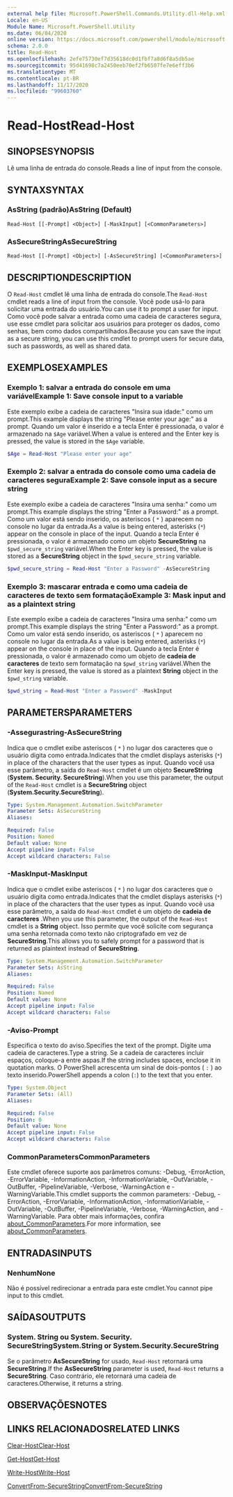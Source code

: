 ```yaml
---
external help file: Microsoft.PowerShell.Commands.Utility.dll-Help.xml
Locale: en-US
Module Name: Microsoft.PowerShell.Utility
ms.date: 06/04/2020
online version: https://docs.microsoft.com/powershell/module/microsoft.powershell.utility/read-host?view=powershell-7.2&WT.mc_id=ps-gethelp
schema: 2.0.0
title: Read-Host
ms.openlocfilehash: 2efe75730ef7d35618dc0d1fbf7a8d6f8a5db5ae
ms.sourcegitcommit: 95d41698c7a2450eeb70ef2fb6507fe7e6eff3b6
ms.translationtype: MT
ms.contentlocale: pt-BR
ms.lasthandoff: 11/17/2020
ms.locfileid: "99603760"
---
```

# <span data-ttu-id="e28da-102">Read-Host</span><span class="sxs-lookup"><span data-stu-id="e28da-102">Read-Host</span></span>

## <span data-ttu-id="e28da-103">SINOPSE</span><span class="sxs-lookup"><span data-stu-id="e28da-103">SYNOPSIS</span></span>
<span data-ttu-id="e28da-104">Lê uma linha de entrada do console.</span><span class="sxs-lookup"><span data-stu-id="e28da-104">Reads a line of input from the console.</span></span>

## <span data-ttu-id="e28da-105">SYNTAX</span><span class="sxs-lookup"><span data-stu-id="e28da-105">SYNTAX</span></span>

### <span data-ttu-id="e28da-106">AsString (padrão)</span><span class="sxs-lookup"><span data-stu-id="e28da-106">AsString (Default)</span></span>

```
Read-Host [[-Prompt] <Object>] [-MaskInput] [<CommonParameters>]
```

### <span data-ttu-id="e28da-107">AsSecureString</span><span class="sxs-lookup"><span data-stu-id="e28da-107">AsSecureString</span></span>

```
Read-Host [[-Prompt] <Object>] [-AsSecureString] [<CommonParameters>]
```

## <span data-ttu-id="e28da-108">DESCRIPTION</span><span class="sxs-lookup"><span data-stu-id="e28da-108">DESCRIPTION</span></span>

<span data-ttu-id="e28da-109">O `Read-Host` cmdlet lê uma linha de entrada do console.</span><span class="sxs-lookup"><span data-stu-id="e28da-109">The `Read-Host` cmdlet reads a line of input from the console.</span></span> <span data-ttu-id="e28da-110">Você pode usá-lo para solicitar uma entrada do usuário.</span><span class="sxs-lookup"><span data-stu-id="e28da-110">You can use it to prompt a user for input.</span></span> <span data-ttu-id="e28da-111">Como você pode salvar a entrada como uma cadeia de caracteres segura, use esse cmdlet para solicitar aos usuários para proteger os dados, como senhas, bem como dados compartilhados.</span><span class="sxs-lookup"><span data-stu-id="e28da-111">Because you can save the input as a secure string, you can use this cmdlet to prompt users for secure data, such as passwords, as well as shared data.</span></span>

## <span data-ttu-id="e28da-112">EXEMPLOS</span><span class="sxs-lookup"><span data-stu-id="e28da-112">EXAMPLES</span></span>

### <span data-ttu-id="e28da-113">Exemplo 1: salvar a entrada do console em uma variável</span><span class="sxs-lookup"><span data-stu-id="e28da-113">Example 1: Save console input to a variable</span></span>

<span data-ttu-id="e28da-114">Este exemplo exibe a cadeia de caracteres "Insira sua idade:" como um prompt.</span><span class="sxs-lookup"><span data-stu-id="e28da-114">This example displays the string "Please enter your age:" as a prompt.</span></span> <span data-ttu-id="e28da-115">Quando um valor é inserido e a tecla Enter é pressionada, o valor é armazenado na `$Age` variável.</span><span class="sxs-lookup"><span data-stu-id="e28da-115">When a value is entered and the Enter key is pressed, the value is stored in the `$Age` variable.</span></span>

```powershell
$Age = Read-Host "Please enter your age"
```

### <span data-ttu-id="e28da-116">Exemplo 2: salvar a entrada do console como uma cadeia de caracteres segura</span><span class="sxs-lookup"><span data-stu-id="e28da-116">Example 2: Save console input as a secure string</span></span>

<span data-ttu-id="e28da-117">Este exemplo exibe a cadeia de caracteres "Insira uma senha:" como um prompt.</span><span class="sxs-lookup"><span data-stu-id="e28da-117">This example displays the string "Enter a Password:" as a prompt.</span></span> <span data-ttu-id="e28da-118">Como um valor está sendo inserido, os asteriscos ( `*` ) aparecem no console no lugar da entrada.</span><span class="sxs-lookup"><span data-stu-id="e28da-118">As a value is being entered, asterisks (`*`) appear on the console in place of the input.</span></span> <span data-ttu-id="e28da-119">Quando a tecla Enter é pressionada, o valor é armazenado como um objeto **SecureString** na `$pwd_secure_string` variável.</span><span class="sxs-lookup"><span data-stu-id="e28da-119">When the Enter key is pressed, the value is stored as a **SecureString** object in the `$pwd_secure_string` variable.</span></span>

```powershell
$pwd_secure_string = Read-Host "Enter a Password" -AsSecureString
```

### <span data-ttu-id="e28da-120">Exemplo 3: mascarar entrada e como uma cadeia de caracteres de texto sem formatação</span><span class="sxs-lookup"><span data-stu-id="e28da-120">Example 3: Mask input and as a plaintext string</span></span>

<span data-ttu-id="e28da-121">Este exemplo exibe a cadeia de caracteres "Insira uma senha:" como um prompt.</span><span class="sxs-lookup"><span data-stu-id="e28da-121">This example displays the string "Enter a Password:" as a prompt.</span></span> <span data-ttu-id="e28da-122">Como um valor está sendo inserido, os asteriscos ( `*` ) aparecem no console no lugar da entrada.</span><span class="sxs-lookup"><span data-stu-id="e28da-122">As a value is being entered, asterisks (`*`) appear on the console in place of the input.</span></span> <span data-ttu-id="e28da-123">Quando a tecla Enter é pressionada, o valor é armazenado como um objeto de **cadeia de caracteres** de texto sem formatação na `$pwd_string` variável.</span><span class="sxs-lookup"><span data-stu-id="e28da-123">When the Enter key is pressed, the value is stored as a plaintext **String** object in the `$pwd_string` variable.</span></span>

```powershell
$pwd_string = Read-Host "Enter a Password" -MaskInput
```

## <span data-ttu-id="e28da-124">PARAMETERS</span><span class="sxs-lookup"><span data-stu-id="e28da-124">PARAMETERS</span></span>

### <span data-ttu-id="e28da-125">-Assegurastring</span><span class="sxs-lookup"><span data-stu-id="e28da-125">-AsSecureString</span></span>

<span data-ttu-id="e28da-126">Indica que o cmdlet exibe asteriscos ( `*` ) no lugar dos caracteres que o usuário digita como entrada.</span><span class="sxs-lookup"><span data-stu-id="e28da-126">Indicates that the cmdlet displays asterisks (`*`) in place of the characters that the user types as input.</span></span> <span data-ttu-id="e28da-127">Quando você usa esse parâmetro, a saída do `Read-Host` cmdlet é um objeto **SecureString** (**System. Security. SecureString**).</span><span class="sxs-lookup"><span data-stu-id="e28da-127">When you use this parameter, the output of the `Read-Host` cmdlet is a **SecureString** object (**System.Security.SecureString**).</span></span>

```yaml
Type: System.Management.Automation.SwitchParameter
Parameter Sets: AsSecureString
Aliases:

Required: False
Position: Named
Default value: None
Accept pipeline input: False
Accept wildcard characters: False
```

### <span data-ttu-id="e28da-128">-MaskInput</span><span class="sxs-lookup"><span data-stu-id="e28da-128">-MaskInput</span></span>

<span data-ttu-id="e28da-129">Indica que o cmdlet exibe asteriscos ( `*` ) no lugar dos caracteres que o usuário digita como entrada.</span><span class="sxs-lookup"><span data-stu-id="e28da-129">Indicates that the cmdlet displays asterisks (`*`) in place of the characters that the user types as input.</span></span> <span data-ttu-id="e28da-130">Quando você usa esse parâmetro, a saída do `Read-Host` cmdlet é um objeto de **cadeia de caracteres** .</span><span class="sxs-lookup"><span data-stu-id="e28da-130">When you use this parameter, the output of the `Read-Host` cmdlet is a **String** object.</span></span>
<span data-ttu-id="e28da-131">Isso permite que você solicite com segurança uma senha retornada como texto não criptografado em vez de **SecureString**.</span><span class="sxs-lookup"><span data-stu-id="e28da-131">This allows you to safely prompt for a password that is returned as plaintext instead of **SecureString**.</span></span>

```yaml
Type: System.Management.Automation.SwitchParameter
Parameter Sets: AsString
Aliases:

Required: False
Position: Named
Default value: None
Accept pipeline input: False
Accept wildcard characters: False
```

### <span data-ttu-id="e28da-132">-Aviso</span><span class="sxs-lookup"><span data-stu-id="e28da-132">-Prompt</span></span>

<span data-ttu-id="e28da-133">Especifica o texto do aviso.</span><span class="sxs-lookup"><span data-stu-id="e28da-133">Specifies the text of the prompt.</span></span>
<span data-ttu-id="e28da-134">Digite uma cadeia de caracteres.</span><span class="sxs-lookup"><span data-stu-id="e28da-134">Type a string.</span></span>
<span data-ttu-id="e28da-135">Se a cadeia de caracteres incluir espaços, coloque-a entre aspas.</span><span class="sxs-lookup"><span data-stu-id="e28da-135">If the string includes spaces, enclose it in quotation marks.</span></span>
<span data-ttu-id="e28da-136">O PowerShell acrescenta um sinal de dois-pontos ( `:` ) ao texto inserido.</span><span class="sxs-lookup"><span data-stu-id="e28da-136">PowerShell appends a colon (`:`) to the text that you enter.</span></span>

```yaml
Type: System.Object
Parameter Sets: (All)
Aliases:

Required: False
Position: 0
Default value: None
Accept pipeline input: False
Accept wildcard characters: False
```

### <span data-ttu-id="e28da-137">CommonParameters</span><span class="sxs-lookup"><span data-stu-id="e28da-137">CommonParameters</span></span>

<span data-ttu-id="e28da-138">Este cmdlet oferece suporte aos parâmetros comuns: -Debug, -ErrorAction, -ErrorVariable, -InformationAction, -InformationVariable, -OutVariable, -OutBuffer, -PipelineVariable, -Verbose, -WarningAction e -WarningVariable.</span><span class="sxs-lookup"><span data-stu-id="e28da-138">This cmdlet supports the common parameters: -Debug, -ErrorAction, -ErrorVariable, -InformationAction, -InformationVariable, -OutVariable, -OutBuffer, -PipelineVariable, -Verbose, -WarningAction, and -WarningVariable.</span></span> <span data-ttu-id="e28da-139">Para obter mais informações, confira [about_CommonParameters](https://go.microsoft.com/fwlink/?LinkID=113216).</span><span class="sxs-lookup"><span data-stu-id="e28da-139">For more information, see [about_CommonParameters](https://go.microsoft.com/fwlink/?LinkID=113216).</span></span>

## <span data-ttu-id="e28da-140">ENTRADAS</span><span class="sxs-lookup"><span data-stu-id="e28da-140">INPUTS</span></span>

### <span data-ttu-id="e28da-141">Nenhum</span><span class="sxs-lookup"><span data-stu-id="e28da-141">None</span></span>

<span data-ttu-id="e28da-142">Não é possível redirecionar a entrada para este cmdlet.</span><span class="sxs-lookup"><span data-stu-id="e28da-142">You cannot pipe input to this cmdlet.</span></span>

## <span data-ttu-id="e28da-143">SAÍDAS</span><span class="sxs-lookup"><span data-stu-id="e28da-143">OUTPUTS</span></span>

### <span data-ttu-id="e28da-144">System. String ou System. Security. SecureString</span><span class="sxs-lookup"><span data-stu-id="e28da-144">System.String or System.Security.SecureString</span></span>

<span data-ttu-id="e28da-145">Se o parâmetro **AsSecureString** for usado, `Read-Host` retornará uma **SecureString**.</span><span class="sxs-lookup"><span data-stu-id="e28da-145">If the **AsSecureString** parameter is used, `Read-Host` returns a **SecureString**.</span></span> <span data-ttu-id="e28da-146">Caso contrário, ele retornará uma cadeia de caracteres.</span><span class="sxs-lookup"><span data-stu-id="e28da-146">Otherwise, it returns a string.</span></span>

## <span data-ttu-id="e28da-147">OBSERVAÇÕES</span><span class="sxs-lookup"><span data-stu-id="e28da-147">NOTES</span></span>

## <span data-ttu-id="e28da-148">LINKS RELACIONADOS</span><span class="sxs-lookup"><span data-stu-id="e28da-148">RELATED LINKS</span></span>

[<span data-ttu-id="e28da-149">Clear-Host</span><span class="sxs-lookup"><span data-stu-id="e28da-149">Clear-Host</span></span>](../microsoft.powershell.core/clear-host.md)

[<span data-ttu-id="e28da-150">Get-Host</span><span class="sxs-lookup"><span data-stu-id="e28da-150">Get-Host</span></span>](Get-Host.md)

[<span data-ttu-id="e28da-151">Write-Host</span><span class="sxs-lookup"><span data-stu-id="e28da-151">Write-Host</span></span>](Write-Host.md)

[<span data-ttu-id="e28da-152">ConvertFrom-SecureString</span><span class="sxs-lookup"><span data-stu-id="e28da-152">ConvertFrom-SecureString</span></span>](../Microsoft.PowerShell.Security/ConvertFrom-SecureString.md)
